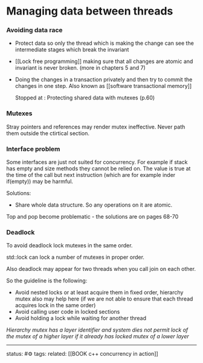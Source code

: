 # Managing data between threads

### Avoiding data race

 - Protect data so only the thread which is making the change can see the intermediate stages which break the invariant
 - [[Lock free programming]] making sure that all changes are atomic and invariant is never broken. (more in chapters 5 and 7)
 - Doing the changes in a transaction privately and then try to commit the changes in one step. Also known as [[software transactional memory]]

	
	Stopped at : Protecting shared data with mutexes (p.60)
### Mutexes
Stray pointers and references may render mutex ineffective. Never path them outside the ctirtical section.

### Interface problem
Some interfaces are just not suited for concurrency.
For example if stack has empty and size methods they cannot be relied on. The value is true at the time of the call but next instruction (which are for example inder if(empty)) may be harmful.

Solutions:
 - Share whole data structure. So any operations on it are atomic.

Top and pop become problematic - the solutions are on pages 68-70

### Deadlock
To avoid  deadlock lock mutexes in the same order.

std::lock can lock a number of mutexes in proper order. 

Also deadlock may appear for two threads when you call join on each other.

So the guideline is the following:
 - Avoid nested locks or at least acquire them in fixed order, hierarchy mutex also may help here (if we are not able to ensure that each thread acquires lock in the same order)
 - Avoid calling user code in locked sections
 - Avoid holding a lock while waiting for another thread
 

*Hierarchy mutex has a layer identifier and system dies not permit lock of the mutex of a higher layer if it already has locked mutex of a lower layer*

--- 
status: #⚙️ 
tags:
related: [[BOOK c++ concurrency in action]]